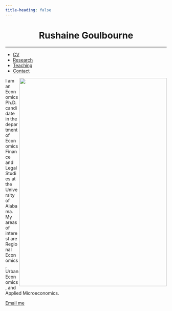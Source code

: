 ```yaml
---
title-heading: false
---
```



<head>
<link href="style.css" rel="stylesheet">
</head>

<body>
 
<h1 align = "center"> Rushaine Goulbourne </h1>
<hr>

<ul>
  <li><a href="CV-page1.html">CV</a></li>
  <li><a href="research-page2.html">Research</a></li>
  <li> <a href="teaching-page3.html">Teaching</a></li>
  <li><a href="contact-page4.html">Contact</a></li>
</ul>

 <img align="right" src="https://rushgoul.github.io/Home/Headshot.jpg"  width="460" height="650">

<p>I am an Economics Ph.D. candidate in the department of Economics Finance and Legal Studies at the University of Alabama. My areas of interest are Regional Economics, Urban Economics, and Applied Microeconomics.</p>

<p><a href="mailto:rdgoulbourne@crimson.ua.edu">Email me</a></p>

</body>

